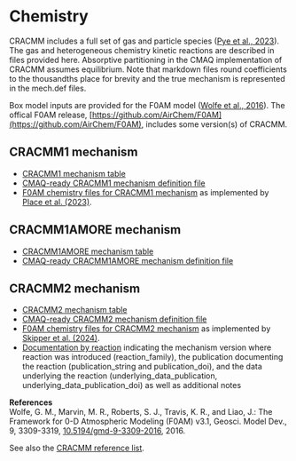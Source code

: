 # Chemistry

CRACMM includes a full set of gas and particle species ([Pye et al., 2023](https://doi.org/10.5194/acp-23-5043-2023)). The gas and heterogeneous chemistry kinetic reactions are described in files provided here. Absorptive partitioning in the CMAQ implementation of CRACMM assumes equilibrium. Note that markdown files round coefficients to the thousandths place for brevity and the true mechanism is represented in the mech.def files.

Box model inputs are provided for the F0AM model ([Wolfe et al., 2016](https://doi.org/10.5194/gmd-9-3309-2016)). The offical F0AM release, [https://github.com/AirChem/F0AM](https://github.com/AirChem/F0AM), includes some version(s) of CRACMM.

## CRACMM1 mechanism
  * [CRACMM1 mechanism table](cracmm1/mech_cracmm1_aq.md)
  * [CMAQ-ready CRACMM1 mechanism definition file](cracmm1/mech_cracmm1_aq.def)
  * [F0AM chemistry files for CRACMM1 mechanism](https://github.com/USEPA/CRACMM/tree/main/chemistry/cracmm1/F0AM) as implemented by [Place et al. (2023)](https://doi.org/10.5194/acp-23-9173-2023).

## CRACMM1AMORE mechanism
  * [CRACMM1AMORE mechanism table](cracmm1amore/mech_cracmm1amore_aq.md)
  * [CMAQ-ready CRACMM1AMORE mechanism definition file](cracmm1amore/mech_cracmm1amore_aq.def)
 
## CRACMM2 mechanism
   * [CRACMM2 mechanism table](cracmm2/mech_cracmm2.md)
   * [CMAQ-ready CRACMM2 mechanism definition file](cracmm2/mech_cracmm2.def)
   * [F0AM chemistry files for CRACMM2 mechanism](https://github.com/USEPA/CRACMM/tree/main/chemistry/cracmm2/F0AM) as implemented by [Skipper et al. (2024)](https://doi.org/10.5194/acp-24-12903-2024).
   * [Documentation by reaction](cracmm2/cracmm2_rxn_metadata.csv) indicating the mechanism version where reaction was introduced (reaction_family), the publication documenting the reaction (publication_string and publication_doi), and the data underlying the reaction (underlying_data_publication, underlying_data_publication_doi) as well as additional notes  

**References**  
Wolfe, G. M., Marvin, M. R., Roberts, S. J., Travis, K. R., and Liao, J.: The Framework for 0-D Atmospheric Modeling (F0AM) v3.1, Geosci. Model Dev., 9, 3309-3319, [10.5194/gmd-9-3309-2016](https://gmd.copernicus.org/articles/9/3309/2016/), 2016.

See also the [CRACMM reference list](../additional_info.md#references).
